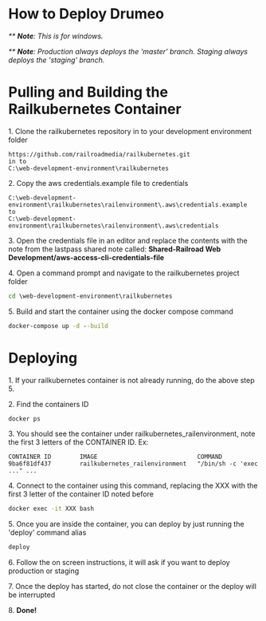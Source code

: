 # How to Deploy Drumeo

*\*\* **Note**: This is for windows.*

*\*\* **Note**: Production always deploys the 'master' branch. Staging always deploys the 'staging' branch.*

# Pulling and Building the Railkubernetes Container

1\. Clone the railkubernetes repository in to your development environment folder 
```text
https://github.com/railroadmedia/railkubernetes.git
in to
C:\web-development-environment\railkubernetes
```

2\. Copy the aws credentials.example file to credentials
```text
C:\web-development-environment\railkubernetes\railenvironment\.aws\credentials.example
to
C:\web-development-environment\railkubernetes\railenvironment\.aws\credentials
```

3\. Open the credentials file in an editor and replace the contents with the note from the lastpass shared note called: **Shared-Railroad Web Development/aws-access-cli-credentials-file**

4\. Open a command prompt and navigate to the railkubernetes project folder
```cmd
cd \web-development-environment\railkubernetes
```

5\. Build and start the container using the docker compose command
```cmd
docker-compose up -d --build
```

# Deploying
1\. If your railkubernetes container is not already running, do the above step 5.

2\. Find the containers ID
```cmd
docker ps
```

3\. You should see the container under railkubernetes_railenvironment, note the first 3 letters of the CONTAINER ID. Ex:
```text
CONTAINER ID        IMAGE                            COMMAND
9ba6f81df437        railkubernetes_railenvironment   "/bin/sh -c 'exec ..." ...

```

4\. Connect to the container using this command, replacing the XXX with the first 3 letter of the container ID noted before
```cmd
docker exec -it XXX bash
```


5\. Once you are inside the container, you can deploy by just running the 'deploy' command alias
```cmd
deploy
```

6\. Follow the on screen instructions, it will ask if you want to deploy production or staging

7\. Once the deploy has started, do not close the container or the deploy will be interrupted

8\. **Done!**